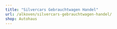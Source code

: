 ```yaml
---
title: "Silvercars Gebrauchtwagen Handel"
url: /alkoven/silvercars-gebrauchtwagen-handel/
shop: Autohaus
---
```

